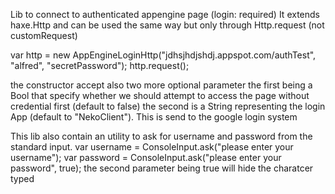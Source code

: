 Lib to connect to authenticated appengine page (login: required)
It extends haxe.Http and can be used the same way but only through Http.request (not customRequest)

var http = new AppEngineLoginHttp("jdhsjhdjshdj.appspot.com/authTest", "alfred", "secretPassword");
http.request();

the constructor accept also two more optional parameter
the first being a Bool that specify whether we should attempt to access the page without credential first (default to false)
the second is a String representing the login App (default to "NekoClient"). This is send to the google login system


This lib also contain an utility to ask for username and password from the standard input.
var username = ConsoleInput.ask("please enter your username");
var password = ConsoleInput.ask("please enter your password", true);
the second parameter being true will hide the charatcer typed